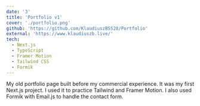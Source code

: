 ```yaml
---
date: '3'
title: 'Portfolio v1'
cover: './portfolio.png'
github: 'https://github.com/KlaudiuszB5528/Portfolio'
external: 'https://www.klaudiuszb.live/'
tech:
  - Next.js
  - TypeScript
  - Framer Motion
  - Tailwind CSS
  - Formik
---
```


My old portfolio page built before my commercial experience. It was my first Next.js project. I used it to practice Tailwind and Framer Motion. I also used Formik with Email.js to handle the contact form.
